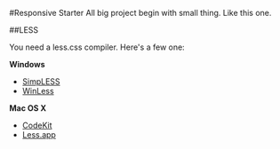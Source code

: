 #Responsive Starter
All big project begin with small thing. Like this one.

##LESS

You need a less.css compiler.
Here's a few one:

**Windows**
- [SimpLESS](http://wearekiss.com/simpless)
- [WinLess](http://winless.org)

**Mac OS X**
- [CodeKit](http://incident57.com/codekit)
- [Less.app](http://incident57.com/less)